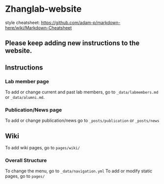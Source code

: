 # Zhanglab-website
style cheatsheet: https://github.com/adam-p/markdown-here/wiki/Markdown-Cheatsheet
## Please keep adding new instructions to the website. 

## Instructions

### Lab member page
To add or change current and past lab members, go to `_data/labmembers.md` or  `_data/alumni.md`. 

### Publication/News page
To add or change publication/news go to `_posts/publication` or `_posts/news`

## Wiki 
To add wiki pages, go to `pages/wiki/`

### Overall Structure
To change the menu, go to `_data/navigation.yml`
To add or modify static pages, go to `pages/`

